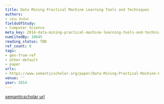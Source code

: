 ```yaml
---
title: Data Mining Practical Machine Learning Tools and Techniques
authors:
- อนิรุธ สืบสิงห์
fieldsOfStudy:
- Computer Science
meta_key: 2014-data-mining-practical-machine-learning-tools-and-techniques
numCitedBy: 10645
reading_status: TBD
ref_count: 0
tags:
- gen-from-ref
- other-default
- paper
urls:
- https://www.semanticscholar.org/paper/Data-Mining-Practical-Machine-Learning-Tools-and-สืบสิงห์/b42b1bfdc262bf99e9484e2e9df94df216b96374?sort=total-citations
venue: ''
year: 2014
---
```


[semanticscholar url](https://www.semanticscholar.org/paper/Data-Mining-Practical-Machine-Learning-Tools-and-สืบสิงห์/b42b1bfdc262bf99e9484e2e9df94df216b96374?sort=total-citations)

